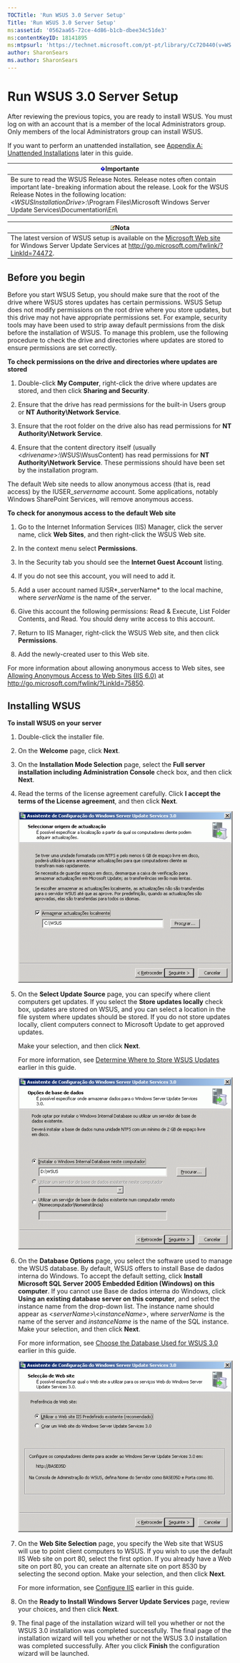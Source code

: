 ```yaml
---
TOCTitle: 'Run WSUS 3.0 Server Setup'
Title: 'Run WSUS 3.0 Server Setup'
ms:assetid: '0562aa65-72ce-4d86-b1cb-dbee34c51de3'
ms:contentKeyID: 18141895
ms:mtpsurl: 'https://technet.microsoft.com/pt-pt/library/Cc720440(v=WS.10)'
author: SharonSears
ms.author: SharonSears
---
```


Run WSUS 3.0 Server Setup
=========================

After reviewing the previous topics, you are ready to install WSUS. You must log on with an account that is a member of the local Administrators group. Only members of the local Administrators group can install WSUS.

If you want to perform an unattended installation, see [Appendix A: Unattended Installations](https://technet.microsoft.com/89f11fc7-95b2-4ec4-b313-832b00fa315e) later in this guide.

| ![](/security-updates/images/Cc720440.Important(WS.10).gif)Importante                                                                                                                                                                                                                     |
|------------------------------------------------------------------------------------------------------------------------------------------------------------------------------------------------------------------------------------------------------------------------------------------------------|
| Be sure to read the WSUS Release Notes. Release notes often contain important late-breaking information about the release. Look for the WSUS Release Notes in the following location: &lt;*WSUSInstallationDrive*&gt;:\\Program Files\\Microsoft Windows Server Update Services\\Documentation\\En\\ |

| ![](/security-updates/images/Cc720440.note(WS.10).gif)Nota                                                                                                                                       |
|-------------------------------------------------------------------------------------------------------------------------------------------------------------------------------------------------------------|
| The latest version of WSUS setup is available on the [Microsoft Web site](http://go.microsoft.com/fwlink/?linkid=74472) for Windows Server Update Services at http://go.microsoft.com/fwlink/?LinkId=74472. |

Before you begin
----------------

Before you start WSUS Setup, you should make sure that the root of the drive where WSUS stores updates has certain permissions. WSUS Setup does not modify permissions on the root drive where you store updates, but this drive may not have appropriate permissions set. For example, security tools may have been used to strip away default permissions from the disk before the installation of WSUS. To manage this problem, use the following procedure to check the drive and directories where updates are stored to ensure permissions are set correctly.

**To check permissions on the drive and directories where updates are stored**
1.  Double-click **My Computer**, right-click the drive where updates are stored, and then click **Sharing and Security**.

2.  Ensure that the drive has read permissions for the built-in Users group or **NT Authority\\Network Service**.

3.  Ensure that the root folder on the drive also has read permissions for **NT Authority\\Network Service**.

4.  Ensure that the content directory itself (usually &lt;*drivename*&gt;:\\WSUS\\WsusContent) has read permissions for **NT Authority\\Network Service**. These permissions should have been set by the installation program.

The default Web site needs to allow anonymous access (that is, read access) by the IUSER\_*servername* account. Some applications, notably Windows SharePoint Services, will remove anonymous access.

**To check for anonymous access to the default Web site**
1.  Go to the Internet Information Services (IIS) Manager, click the server name, click **Web Sites**, and then right-click the WSUS Web site.

2.  In the context menu select **Permissions**.

3.  In the Security tab you should see the **Internet Guest Account** listing.

4.  If you do not see this account, you will need to add it.

5.  Add a user account named IUSR*\_serverName* to the local machine, where *serverName* is the name of the server.

6.  Give this account the following permissions: Read & Execute, List Folder Contents, and Read. You should deny write access to this account.

7.  Return to IIS Manager, right-click the WSUS Web site, and then click **Permissions**.

8.  Add the newly-created user to this Web site.

For more information about allowing anonymous access to Web sites, see [Allowing Anonymous Access to Web Sites (IIS 6.0)](http://go.microsoft.com/fwlink/?linkid=75850) at http://go.microsoft.com/fwlink/?LinkId=75850.

Installing WSUS
---------------

**To install WSUS on your server**
1.  Double-click the installer file.

2.  On the **Welcome** page, click **Next**.

3.  On the **Installation Mode Selection** page, select the **Full server installation including Administration Console** check box, and then click **Next**.

4.  Read the terms of the license agreement carefully. Click **I accept the terms of the License agreement**, and then click **Next**.

    ![](/security-updates/images/Cc720440.fa6ac6a6-6814-4b7e-96e8-e08af5e534b8(WS.10).gif)

5.  On the **Select Update Source** page, you can specify where client computers get updates. If you select the **Store updates locally** check box, updates are stored on WSUS, and you can select a location in the file system where updates should be stored. If you do not store updates locally, client computers connect to Microsoft Update to get approved updates.

    Make your selection, and then click **Next**.

    For more information, see [Determine Where to Store WSUS Updates](https://technet.microsoft.com/aa4d106e-830e-4074-8675-bc52b2ada094) earlier in this guide.

    ![](/security-updates/images/Cc720440.c8bac396-ca39-4491-8b0c-742a0e470535(WS.10).gif)

6.  On the **Database Options** page, you select the software used to manage the WSUS database. By default, WSUS offers to install Base de dados interna do Windows. To accept the default setting, click **Install Microsoft SQL Server 2005 Embedded Edition (Windows) on this computer**. If you cannot use Base de dados interna do Windows, click **Using an existing database server on this computer**, and select the instance name from the drop-down list. The instance name should appear as &lt;*serverName*&gt;\\&lt;*instanceName*&gt;, where *serverName* is the name of the server and *instanceName* is the name of the SQL instance. Make your selection, and then click **Next**.

    For more information, see [Choose the Database Used for WSUS 3.0](https://technet.microsoft.com/6f51cae4-4b1e-4a4b-81ef-cc92dd3644fd) earlier in this guide.

    ![](/security-updates/images/Cc720440.36c6af0c-a61e-4151-ae50-c754a106cb1b(WS.10).gif)

7.  On the **Web Site Selection** page, you specify the Web site that WSUS will use to point client computers to WSUS. If you wish to use the default IIS Web site on port 80, select the first option. If you already have a Web site on port 80, you can create an alternate site on port 8530 by selecting the second option. Make your selection, and then click **Next**.

    For more information, see [Configure IIS](https://technet.microsoft.com/0e8f0357-64cb-4de0-82c6-c2fb24295269) earlier in this guide.

8.  On the **Ready to Install Windows Server Update Services** page, review your choices, and then click **Next**.

9.  The final page of the installation wizard will tell you whether or not the WSUS 3.0 installation was completed successfully. The final page of the installation wizard will tell you whether or not the WSUS 3.0 installation was completed successfully. After you click **Finish** the configuration wizard will be launched.
